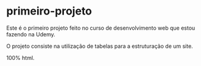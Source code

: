 # primeiro-projeto
Este é o primeiro projeto feito no curso de desenvolvimento web que estou fazendo na Udemy. 

O projeto consiste na utilização de tabelas para a estruturação de um site.

100% html.

